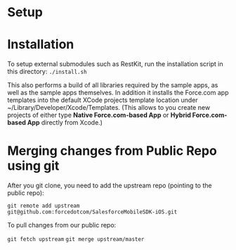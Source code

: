 # Setup


Installation
==

To setup external submodules such as RestKit, run the installation script in this directory:
`./install.sh`

This also performs a build of all libraries required by the sample apps, as well as the
sample apps themselves.  In addition it installs the Force.com app templates into the default
XCode projects template location under ~/Library/Developer/Xcode/Templates. 
(This allows to you create new projects of either type __Native Force.com-based App__ or 
__Hybrid Force.com-based App__ directly from Xcode.)


Merging changes from Public Repo using git
==

After you git clone, you need to add the upstream repo (pointing to the public repo):

`git remote add upstream git@github.com:forcedotcom/SalesforceMobileSDK-iOS.git`

To pull changes from our public repo:

`git fetch upstream`
`git merge upstream/master`




